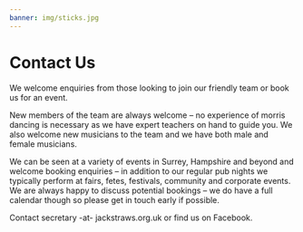 ```yaml
---
banner: img/sticks.jpg
---
```

# Contact Us

We welcome enquiries from those looking to join our friendly team or book us for an event.

New members of the team are always welcome – no experience of morris dancing is necessary as we have expert teachers on hand to guide you. We also welcome new musicians to the team and we have both male and female musicians.

We can be seen at a variety of events in Surrey, Hampshire and beyond and welcome booking enquiries – in addition to our regular pub nights we typically perform at fairs, fetes, festivals, community and corporate events. We are always happy to discuss potential bookings – we do have a full calendar though so please get in touch early if possible.

Contact secretary -at- jackstraws.org.uk or find us on Facebook.